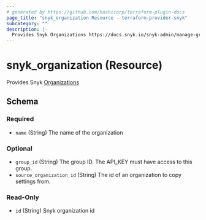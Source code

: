 ```yaml
---
# generated by https://github.com/hashicorp/terraform-plugin-docs
page_title: "snyk_organization Resource - terraform-provider-snyk"
subcategory: ""
description: |-
  Provides Snyk Organizations https://docs.snyk.io/snyk-admin/manage-groups-and-organizations/whats-a-snyk-organization
---
```


# snyk_organization (Resource)

Provides Snyk [Organizations](https://docs.snyk.io/snyk-admin/manage-groups-and-organizations/whats-a-snyk-organization)



<!-- schema generated by tfplugindocs -->
## Schema

### Required

- `name` (String) The name of the organization

### Optional

- `group_id` (String) The group ID. The API_KEY must have access to this group.
- `source_organization_id` (String) The id of an organization to copy settings from.

### Read-Only

- `id` (String) Snyk organization id


